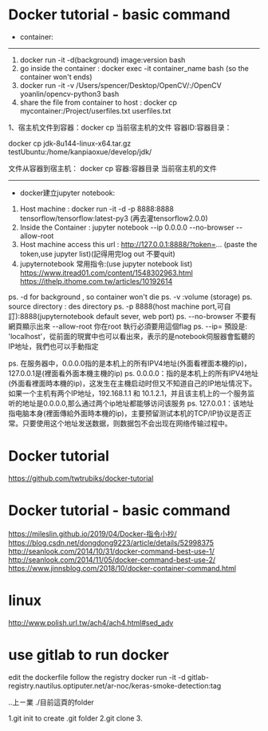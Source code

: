 # Docker tutorial - basic command

- container:
-------------
1. docker run -it -d(background) image:version bash  
2. go inside the container : docker exec -it container_name bash (so the container won't ends)
3. docker run -it -v /Users/spencer/Desktop/OpenCV/:/OpenCV yoanlin/opencv-python3 bash
4. share the file from container to host :  docker cp mycontainer:/Project/userfiles.txt userfiles.txt


1、宿主机文件到容器：docker cp 当前宿主机的文件 容器ID:容器目录：

docker cp jdk-8u144-linux-x64.tar.gz testUbuntu:/home/kanpiaoxue/develop/jdk/

文件从容器到宿主机： docker cp 容器:容器目录 当前宿主机的文件


-------------
- docker建立jupyter notebook: 
1. Host machine : docker run -it -d -p 8888:8888 tensorflow/tensorflow:latest-py3 (再去灌tensorflow2.0.0)
2. Inside the Container : jupyter notebook --ip 0.0.0.0 --no-browser --allow-root
3. Host machine access this url : http://127.0.0.1:8888/?token=... (paste the token,use jupyter list)(記得用完log out 不要quit)
4. jupyternotebook 常用指令:(use jupyter notebook list)
https://www.itread01.com/content/1548302963.html
https://ithelp.ithome.com.tw/articles/10192614
 
ps. -d for background , so container won't die
ps. -v :volume (storage)
ps. source directory : des directory
ps. -p 8888(host machine port,可自訂):8888(jupyternotebook default sever, web port)
ps. --no-browser 不要有網頁顯示出來 --allow-root 你在root 執行必須要用這個flag
ps. --ip=<Unicode>  預設是: 'localhost'，從前面的現實中也可以看出來，表示的是notebook伺服器會監聽的IP地址，我們也可以手動指定


ps. 在服务器中，0.0.0.0指的是本机上的所有IPV4地址(外面看裡面本機的ip)，127.0.0.1是(裡面看外面本機主機的ip)
ps. 0.0.0.0：指的是本机上的所有IPV4地址(外面看裡面時本機的ip)，这发生在主機启动时但又不知道自己的IP地址情况下。如果一个主机有两个IP地址，192.168.1.1 和 10.1.2.1，并且该主机上的一个服务监听的地址是0.0.0.0,那么通过两个ip地址都能够访问该服务
ps. 127.0.0.1：该地址指电脑本身(裡面傳給外面時本機的ip)，主要预留测试本机的TCP/IP协议是否正常。只要使用这个地址发送数据，则数据包不会出现在网络传输过程中。


# Docker tutorial
https://github.com/twtrubiks/docker-tutorial

# Docker tutorial - basic command
https://mileslin.github.io/2019/04/Docker-指令小抄/
https://blog.csdn.net/dongdong9223/article/details/52998375
http://seanlook.com/2014/10/31/docker-command-best-use-1/
http://seanlook.com/2014/11/05/docker-command-best-use-2/
https://www.jinnsblog.com/2018/10/docker-container-command.html





# linux
http://www.polish.url.tw/ach4/ach4.html#sed_adv

# use gitlab to run docker 
edit the dockerfile 
follow the registry
docker run -it -d gitlab-registry.nautilus.optiputer.net/ar-noc/keras-smoke-detection:tag










..上ㄧ業
./目前這頁的folder


1.git init to create .git folder
2.git clone
3.









